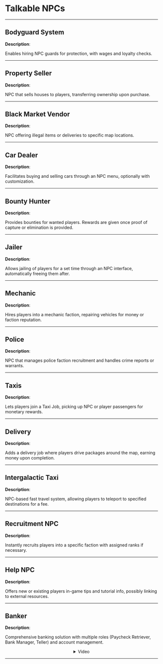 # Talkable NPCs

---

## Bodyguard System

**Description**: 

Enables hiring NPC guards for protection, with wages and loyalty checks.

---

## Property Seller

**Description**: 

NPC that sells houses to players, transferring ownership upon purchase.

---

## Black Market Vendor

**Description**: 

NPC offering illegal items or deliveries to specific map locations.

---

## Car Dealer

**Description**: 

Facilitates buying and selling cars through an NPC menu, optionally with customization.

---

## Bounty Hunter

**Description**: 

Provides bounties for wanted players. Rewards are given once proof of capture or elimination is provided.

---

## Jailer

**Description**: 

Allows jailing of players for a set time through an NPC interface, automatically freeing them after.

---

## Mechanic

**Description**: 

Hires players into a mechanic faction, repairing vehicles for money or faction reputation.

---

## Police

**Description**: 

NPC that manages police faction recruitment and handles crime reports or warrants.

---

## Taxis

**Description**: 

Lets players join a Taxi Job, picking up NPC or player passengers for monetary rewards.

---

## Delivery

**Description**: 

Adds a delivery job where players drive packages around the map, earning money upon completion.

---

## Intergalactic Taxi

**Description**: 

NPC-based fast travel system, allowing players to teleport to specified destinations for a fee.

---

## Recruitment NPC

**Description**: 

Instantly recruits players into a specific faction with assigned ranks if necessary.

---

## Help NPC

**Description**: 

Offers new or existing players in-game tips and tutorial info, possibly linking to external resources.

---

## Banker

**Description**: 

Comprehensive banking solution with multiple roles (Paycheck Retriever, Bank Manager, Teller) and account management.

<div style="text-align: center;">
<details>
  <summary>Video</summary>
  <video width="560" height="315" controls>
    <source src="https://bleonheart.github.io/assets/videos/Banking.mp4" type="video/mp4">
  </video>
</details>

---
